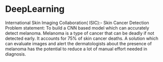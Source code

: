 # DeepLearning
International Skin Imaging Collaboration( ISIC):- Skin Cancer Detection
Problem statement: To build a CNN based model which can accurately detect melanoma. Melanoma is a type of cancer that can be deadly if not detected early. It accounts for 75% of skin cancer deaths.
A solution which can evaluate images and alert the dermatologists about the presence of melanoma has the potential to reduce a lot of manual effort needed in diagnosis.
